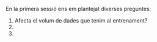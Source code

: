 
En la primera sessió ens em plantejat diverses preguntes:

1. Afecta el volum de dades que tenim al entrenament?
2.
3.
